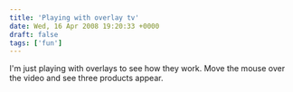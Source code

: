```yaml
---
title: 'Playing with overlay tv'
date: Wed, 16 Apr 2008 19:20:33 +0000
draft: false
tags: ['fun']
---
```


 I'm just playing with overlays to see how they work. Move the mouse over the video and see three products appear.